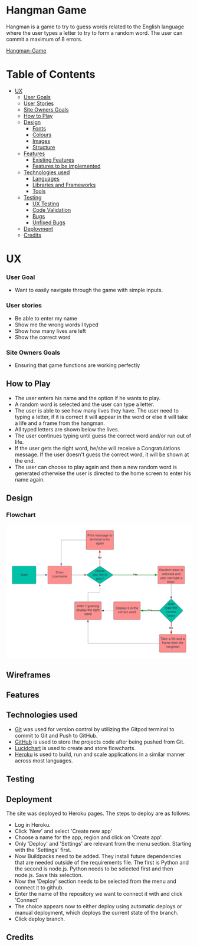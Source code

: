 # **Hangman Game**

Hangman is a game to try to guess words related to the English language where the user types a letter to try to form a random word. The user can commit a maximum of 8 errors.

[Hangman-Game](https://hangman-gamep3.herokuapp.com/)

# Table of Contents
* [UX](#ux "UX")
    * [User Goals](#user-goals "User Goals")
    * [User Stories](#user-stories "User Stories")
    * [Site Owners Goals](#site-owners-goals)
    * [How to Play](#how-to-play)
    * [Design](#design)
        * [Fonts](#fonts)
        * [Colours](#colours)
        * [Images](#images)
        * [Structure](#structure)
    * [Features](#features)
        * [Existing Features](#existing-features)
        * [Features to be implemented](#features-to-be-implemented)
    * [Technologies used](#technologies-used)
        * [Languages](#languages)
        * [Libraries and Frameworks](#libraries-and-frameworks)
        * [Tools](#tools)
    * [Testing](#testing)
        * [UX Testing](#ux-testing)
        * [Code Validation](#code-validation)
        * [Bugs](#bugs)
        * [Unfixed Bugs](#unfixed-bugs)
    * [Deployment](#deployment)
    * [Credits](#credits)
# UX 
### User Goal

- Want to easily navigate through the game with simple inputs.


### User stories
- Be able to enter my name
- Show me the wrong words I typed
- Show how many lives are left
- Show the correct word

### Site Owners Goals
- Ensuring that game functions are working perfectly

## How to Play
- The user enters his name and the option if he wants to play.
- A random word is selected and the user can type a letter.
- The user is able to  see how many lives they have. The user need to typing a letter, if it is correct it will appear in the word or else it will take a life and a frame from the hangman.
- All typed letters are shown below the lives.
- The user continues typing until guess the correct word and/or run out of life.
- If the user gets the right word, he/she will receive a Congratulations message. If the user doesn't guess the correct word, it will be shown at the end.
- The user can choose to play again and then a new random word is generated otherwise the user is directed to the home screen to enter his name again.

## Design 
### Flowchart
![Flowchart](images/lucid.png)

## Wireframes

## Features

## Technologies used
- [Git](https://git-scm.com/)
    was used for version control by utilizing the Gitpod terminal to commit to Git and Push to GitHub.
- [GitHub](https://github.com/)
    is used to store the projects code after being pushed from Git.
- [Lucidchart](https://www.lucidchart.com/)
    is used to create and store flowcharts.
- [Heroku](https://www.heroku.com) 
    is used to build, run and scale applications in a similar manner across most languages.

## Testing

## Deployment
The site was deployed to Heroku pages. The steps to deploy are as follows:

- Log in Heroku.
- Click 'New' and select 'Create new app'
- Choose a name for the app, region and click on 'Create app'.
- Only 'Deploy' and 'Settings' are relevant from the menu section. Starting with the 'Settings' first.
- Now Buildpacks need to be added. They install future dependencies that are needed outside of the requirements file. The first is Python and the second is node.js. Python needs to be selected first and then node.js. Save this selection.
- Now the 'Deploy' section needs to be selected from the menu and connect it to github.
- Enter the name of the repository we want to connect it with and click 'Connect'
- The choice appears now to either deploy using automatic deploys or manual deployment, which deploys the current state of the branch.
- Click deploy branch.

## Credits